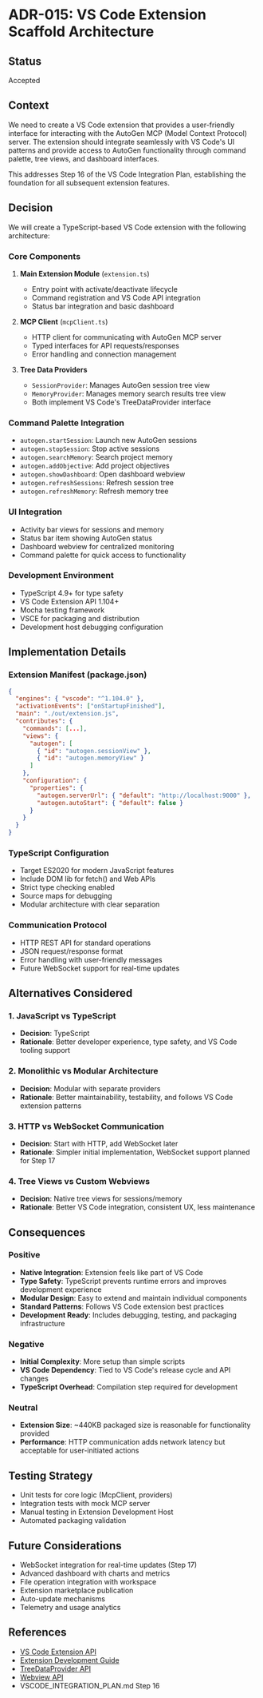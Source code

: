 # ADR-015: VS Code Extension Scaffold Architecture

## Status
Accepted

## Context
We need to create a VS Code extension that provides a user-friendly interface for interacting with the AutoGen MCP (Model Context Protocol) server. The extension should integrate seamlessly with VS Code's UI patterns and provide access to AutoGen functionality through command palette, tree views, and dashboard interfaces.

This addresses Step 16 of the VS Code Integration Plan, establishing the foundation for all subsequent extension features.

## Decision
We will create a TypeScript-based VS Code extension with the following architecture:

### Core Components
1. **Main Extension Module** (`extension.ts`)
   - Entry point with activate/deactivate lifecycle
   - Command registration and VS Code API integration
   - Status bar integration and basic dashboard

2. **MCP Client** (`mcpClient.ts`)
   - HTTP client for communicating with AutoGen MCP server
   - Typed interfaces for API requests/responses
   - Error handling and connection management

3. **Tree Data Providers**
   - `SessionProvider`: Manages AutoGen session tree view
   - `MemoryProvider`: Manages memory search results tree view
   - Both implement VS Code's TreeDataProvider interface

### Command Palette Integration
- `autogen.startSession`: Launch new AutoGen sessions
- `autogen.stopSession`: Stop active sessions
- `autogen.searchMemory`: Search project memory
- `autogen.addObjective`: Add project objectives
- `autogen.showDashboard`: Open dashboard webview
- `autogen.refreshSessions`: Refresh session tree
- `autogen.refreshMemory`: Refresh memory tree

### UI Integration
- Activity bar views for sessions and memory
- Status bar item showing AutoGen status
- Dashboard webview for centralized monitoring
- Command palette for quick access to functionality

### Development Environment
- TypeScript 4.9+ for type safety
- VS Code Extension API 1.104+
- Mocha testing framework
- VSCE for packaging and distribution
- Development host debugging configuration

## Implementation Details

### Extension Manifest (package.json)
```json
{
  "engines": { "vscode": "^1.104.0" },
  "activationEvents": ["onStartupFinished"],
  "main": "./out/extension.js",
  "contributes": {
    "commands": [...],
    "views": {
      "autogen": [
        { "id": "autogen.sessionView" },
        { "id": "autogen.memoryView" }
      ]
    },
    "configuration": {
      "properties": {
        "autogen.serverUrl": { "default": "http://localhost:9000" },
        "autogen.autoStart": { "default": false }
      }
    }
  }
}
```

### TypeScript Configuration
- Target ES2020 for modern JavaScript features
- Include DOM lib for fetch() and Web APIs
- Strict type checking enabled
- Source maps for debugging
- Modular architecture with clear separation

### Communication Protocol
- HTTP REST API for standard operations
- JSON request/response format
- Error handling with user-friendly messages
- Future WebSocket support for real-time updates

## Alternatives Considered

### 1. JavaScript vs TypeScript
- **Decision**: TypeScript
- **Rationale**: Better developer experience, type safety, and VS Code tooling support

### 2. Monolithic vs Modular Architecture
- **Decision**: Modular with separate providers
- **Rationale**: Better maintainability, testability, and follows VS Code extension patterns

### 3. HTTP vs WebSocket Communication
- **Decision**: Start with HTTP, add WebSocket later
- **Rationale**: Simpler initial implementation, WebSocket support planned for Step 17

### 4. Tree Views vs Custom Webviews
- **Decision**: Native tree views for sessions/memory
- **Rationale**: Better VS Code integration, consistent UX, less maintenance

## Consequences

### Positive
- **Native Integration**: Extension feels like part of VS Code
- **Type Safety**: TypeScript prevents runtime errors and improves development experience
- **Modular Design**: Easy to extend and maintain individual components
- **Standard Patterns**: Follows VS Code extension best practices
- **Development Ready**: Includes debugging, testing, and packaging infrastructure

### Negative
- **Initial Complexity**: More setup than simple scripts
- **VS Code Dependency**: Tied to VS Code's release cycle and API changes
- **TypeScript Overhead**: Compilation step required for development

### Neutral
- **Extension Size**: ~440KB packaged size is reasonable for functionality provided
- **Performance**: HTTP communication adds network latency but acceptable for user-initiated actions

## Testing Strategy
- Unit tests for core logic (McpClient, providers)
- Integration tests with mock MCP server
- Manual testing in Extension Development Host
- Automated packaging validation

## Future Considerations
- WebSocket integration for real-time updates (Step 17)
- Advanced dashboard with charts and metrics
- File operation integration with workspace
- Extension marketplace publication
- Auto-update mechanisms
- Telemetry and usage analytics

## References
- [VS Code Extension API](https://code.visualstudio.com/api)
- [Extension Development Guide](https://code.visualstudio.com/api/get-started/your-first-extension)
- [TreeDataProvider API](https://code.visualstudio.com/api/extension-guides/tree-view)
- [Webview API](https://code.visualstudio.com/api/extension-guides/webview)
- VSCODE_INTEGRATION_PLAN.md Step 16
